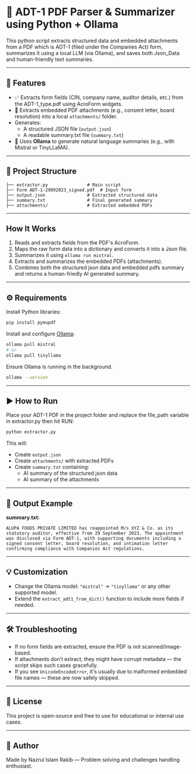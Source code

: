 
# 🧾 ADT-1 PDF Parser & Summarizer using Python + Ollama

This python script extracts structured data and embedded attachments from a PDF which is ADT-1 (filed under the Companies Act) form, summarizes it using a local LLM (via Ollama), and saves both Json_Data and human-friendly text summaries.

---

## 🚀 Features

- ✅ Extracts form fields (CIN, company name, auditor details, etc.) from the ADT-1_type.pdf using AcroForm widgets.
- 📁 Extracts embedded PDF attachments (e.g., consent letter, board resolution) into a local `attachments/` folder.
- Generates:
  - A structured JSON file (`output.json`)
  - A readable summary.txt file (`summary.txt`)
- 🤖 Uses **Ollama** to generate natural language summaries (e.g., with Mistral or TinyLLaMA).

---

## 📂 Project Structure

```
├── extractor.py               # Main script
├── Form ADT-1-29092023_signed.pdf  # Input form
├── output.json                # Extracted structured data
├── summary.txt                # Final generated summary
├── attachments/               # Extracted embedded PDFs
```

---

## How It Works

1. Reads and extracts fields from the PDF's AcroForm.
2. Maps the raw form data into a dictionary and converts it into a Json file.
3. Summarizes it using `ollama run mistral`.
4. Extracts and summarizes the embedded PDFs (attachments).
5. Combines both the structured json data and embedded pdfs summary and returns a human-friedly AI generated summary.

---

## ⚙️ Requirements

Install Python libraries:

```bash
pip install pymupdf
```

Install and configure [Ollama](https://ollama.com):

```bash
ollama pull mistral
# or
ollama pull tinyllama
```

Ensure Ollama is running in the background.
```bash
ollama --version

```
---

## ▶️ How to Run

Place your ADT-1 PDF in the project folder and replace the file_path variable in extractor.py then hit RUN:

```bash
python extractor.py
```

This will:
- Create `output.json`
- Create `attachments/` with extracted PDFs
- Create `summary.txt` containing:
  - AI summary of the structured json data
  - AI summary of the attachments

---

## 📝 Output Example

**summary.txt:**
```
ALUPA FOODS PRIVATE LIMITED has reappointed M/s XYZ & Co. as its statutory auditor, effective from 29 September 2023. The appointment was disclosed via Form ADT-1, with supporting documents including a signed consent letter, board resolution, and intimation letter confirming compliance with Companies Act regulations.
```

---

## 💡 Customization

- Change the Ollama model: `"mistral"` → `"tinyllama"` or any other supported model.
- Extend the `extract_adt1_from_dict()` function to include more fields if needed.

---

## 🛠️ Troubleshooting

- If no form fields are extracted, ensure the PDF is not scanned/image-based.
- If attachments don’t extract, they might have corrupt metadata — the script skips such cases gracefully.
- If you see `UnicodeEncodeError`, it's usually due to malformed embedded file names — these are now safely skipped.

---

## 📜 License

This project is open-source and free to use for educational or internal use cases.

---

## 👤 Author

Made by Nazrul Islam Rakib — Problem solving and challenges handling enthusiast.
